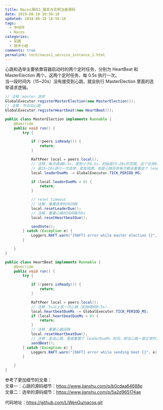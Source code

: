 ```yaml
---
title: Nacos源码3_服务与实例注册源码
date: 2019-08-10 18:50:10
updated: 2018-06-18 18:50:10
tags:
  - 中间件
  - Nacos
categories: 
  - 实践
  - 技术小结
comments: true
permalink: tech/nacos1_service_instance_1.html    
---
```


心跳和选举主要依靠容器启动时的两个定时任务，分别为 HeartBeat 和 MasterElection 两个。这两个定时任务，每 0.5s 执行一次。  
当一段时间内（15~20s）没有接受到心跳，就会执行 MasterElection 里面的选举请求逻辑。  
```java
// 注释：master 选举
GlobalExecutor.registerMasterElection(new MasterElection());
// 注释：节点间心跳
GlobalExecutor.registerHeartbeat(new HeartBeat());

public class MasterElection implements Runnable {
    @Override
    public void run() {
        try {

            if (!peers.isReady()) {
                return;
            }

            RaftPeer local = peers.local();
            // 注释：每次递减0.5s，直到小于0.5s，初始是15~20s的范围，这个任务0.5s执行一次，说明选举在没心跳最坏的情况
            // 是15~20s进行一次选举，即发投票。但是心跳任务每次都会重置这个 leaderDueMs 为 15s
            local.leaderDueMs -= GlobalExecutor.TICK_PERIOD_MS;

            if (local.leaderDueMs > 0) {
                return;
            }

            // reset timeout
            // 注释：重置选举时间间隔
            local.resetLeaderDue();
            // 注释：重置心跳时间间隔为5s
            local.resetHeartbeatDue();

            sendVote();
        } catch (Exception e) {
            Loggers.RAFT.warn("[RAFT] error while master election {}", e);
        }

    }
}

public class HeartBeat implements Runnable {
    @Override
    public void run() {
        try {

            if (!peers.isReady()) {
                return;
            }

            RaftPeer local = peers.local();
            // 注释：5s以上发一次心跳（初始随机0~5s）
            local.heartbeatDueMs -= GlobalExecutor.TICK_PERIOD_MS;
            if (local.heartbeatDueMs > 0) {
                return;
            }
            // 注释：重置心跳间隔
            local.resetHeartbeatDue();
            // 注释：发送心跳，里面重置了 leaderDueMs 时间，即当心跳一直正常时，不会发起master选举
            sendBeat();
        } catch (Exception e) {
            Loggers.RAFT.warn("[RAFT] error while sending beat {}", e);
        }

    }
}
```

参考了更加细节的文章：  
文章一：心跳的源码细节：https://www.jianshu.com/p/b0cdaa64688e    
文章二：选举的源码细节：https://www.jianshu.com/p/5a2d965174ae  

代码地址：https://github.com/LiWenGu/nacos.git